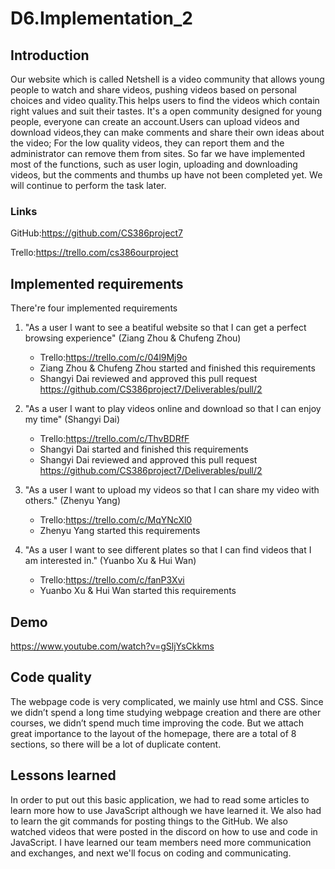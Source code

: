 # D6.Implementation_2

## Introduction
Our website which is called Netshell is a video community that allows young people to watch and share videos, pushing videos based on personal choices and video quality.This helps users to find the videos which contain right values and suit their tastes. It's a open community designed for young people, everyone can create an account.Users can upload videos and download videos,they can make comments and share their own ideas about the video; For the low quality videos, they can report them and the administrator can remove them from sites. 
So far we have implemented most of the functions, such as user login, uploading and downloading videos, but the comments and thumbs up have not been completed yet. We will continue to perform the task later.
### Links
GitHub:https://github.com/CS386project7

Trello:https://trello.com/cs386ourproject

## Implemented requirements
There're four implemented requirements 
1. "As a user I want to see a beatiful website so that I can get a perfect browsing experience" (Ziang Zhou & Chufeng Zhou)
    * Trello:https://trello.com/c/04l9Mj9o
    * Ziang Zhou & Chufeng Zhou started and finished this requirements
    * Shangyi Dai reviewed and approved this pull request https://github.com/CS386project7/Deliverables/pull/2
    
2. "As a user I want to play videos online and download so that I can enjoy my time" (Shangyi Dai)
    * Trello:https://trello.com/c/ThvBDRfF
    * Shangyi Dai started and finished this requirements
    * Shangyi Dai reviewed and approved this pull request https://github.com/CS386project7/Deliverables/pull/2

3. "As a user I want to upload my videos so that I can share my video with others." (Zhenyu Yang)
    * Trello:https://trello.com/c/MqYNcXl0
    * Zhenyu Yang started this requirements
    
4. "As a user I want to see different plates so that I can find videos that I am interested in." (Yuanbo Xu & Hui Wan)
    * Trello:https://trello.com/c/fanP3Xvi
    * Yuanbo Xu & Hui Wan started this requirements

## Demo
https://www.youtube.com/watch?v=gSljYsCkkms

## Code quality
The webpage code is very complicated, we mainly use html and CSS. Since we didn’t spend a long time studying webpage creation and there are other courses, we didn’t spend much time improving the code. But we attach great importance to the layout of the homepage, there are a total of 8 sections, so there will be a lot of duplicate content.

## Lessons learned
In order to put out this basic application, we had to read some articles to learn more how to use JavaScript although we have learned it. We also had to learn the git commands for posting things to the GitHub. We also watched videos that were posted in the discord on how to use and code in JavaScript.
I have learned our team members need more communication and exchanges, and next we'll focus on coding and communicating.


